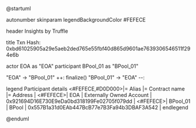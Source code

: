 

@startuml

autonumber
skinparam legendBackgroundColor #FEFECE

<style>
      header {
        HorizontalAlignment left
        FontColor purple
        FontSize 14
        Padding 10
      }
    </style>

header Insights by Truffle

title Txn Hash: 0xbd61025905a29e5aeb2ded765e55fbf40d865d9601ae7639306546511f294e6b


actor EOA as "EOA"
participant BPool_01 as "BPool_01"

"EOA" -> "BPool_01" ++: finalize()
"BPool_01" -> "EOA" --: 

legend
Participant details
<#FEFECE,#D0D000>|= Alias |= Contract name |= Address |
<#FEFECE>| EOA | Externally Owned Account | 0x921694D16E730E9eDa0bd318199Fe02705f079dd |
<#FEFECE>| BPool_01 | BPool | 0x557B1a31d0EAb447BcB77e7B3Fa94b3DBAF3A542 |
endlegend

@enduml